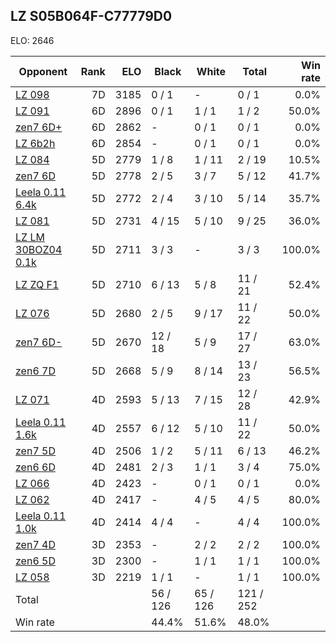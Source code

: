 ## LZ S05B064F-C77779D0 ##

ELO: 2646

Opponent | Rank | ELO | Black | White | Total | Win rate
---------|-----:|----:|-------|-------|-------|-------:
[LZ 098](LZ%20098.md) | 7D | 3185 | 0 / 1 | - | 0 / 1 | 0.0%
[LZ 091](LZ%20091.md) | 6D | 2896 | 0 / 1 | 1 / 1 | 1 / 2 | 50.0%
[zen7 6D+](zen7%206D+.md) | 6D | 2862 | - | 0 / 1 | 0 / 1 | 0.0%
[LZ 6b2h](LZ%206b2h.md) | 6D | 2854 | - | 0 / 1 | 0 / 1 | 0.0%
[LZ 084](LZ%20084.md) | 5D | 2779 | 1 / 8 | 1 / 11 | 2 / 19 | 10.5%
[zen7 6D](zen7%206D.md) | 5D | 2778 | 2 / 5 | 3 / 7 | 5 / 12 | 41.7%
[Leela 0.11 6.4k](Leela%200.11%206.4k.md) | 5D | 2772 | 2 / 4 | 3 / 10 | 5 / 14 | 35.7%
[LZ 081](LZ%20081.md) | 5D | 2731 | 4 / 15 | 5 / 10 | 9 / 25 | 36.0%
[LZ LM 30BOZ04 0.1k](LZ%20LM%2030BOZ04%200.1k.md) | 5D | 2711 | 3 / 3 | - | 3 / 3 | 100.0%
[LZ ZQ F1](LZ%20ZQ%20F1.md) | 5D | 2710 | 6 / 13 | 5 / 8 | 11 / 21 | 52.4%
[LZ 076](LZ%20076.md) | 5D | 2680 | 2 / 5 | 9 / 17 | 11 / 22 | 50.0%
[zen7 6D-](zen7%206D-.md) | 5D | 2670 | 12 / 18 | 5 / 9 | 17 / 27 | 63.0%
[zen6 7D](zen6%207D.md) | 5D | 2668 | 5 / 9 | 8 / 14 | 13 / 23 | 56.5%
[LZ 071](LZ%20071.md) | 4D | 2593 | 5 / 13 | 7 / 15 | 12 / 28 | 42.9%
[Leela 0.11 1.6k](Leela%200.11%201.6k.md) | 4D | 2557 | 6 / 12 | 5 / 10 | 11 / 22 | 50.0%
[zen7 5D](zen7%205D.md) | 4D | 2506 | 1 / 2 | 5 / 11 | 6 / 13 | 46.2%
[zen6 6D](zen6%206D.md) | 4D | 2481 | 2 / 3 | 1 / 1 | 3 / 4 | 75.0%
[LZ 066](LZ%20066.md) | 4D | 2423 | - | 0 / 1 | 0 / 1 | 0.0%
[LZ 062](LZ%20062.md) | 4D | 2417 | - | 4 / 5 | 4 / 5 | 80.0%
[Leela 0.11 1.0k](Leela%200.11%201.0k.md) | 4D | 2414 | 4 / 4 | - | 4 / 4 | 100.0%
[zen7 4D](zen7%204D.md) | 3D | 2353 | - | 2 / 2 | 2 / 2 | 100.0%
[zen6 5D](zen6%205D.md) | 3D | 2300 | - | 1 / 1 | 1 / 1 | 100.0%
[LZ 058](LZ%20058.md) | 3D | 2219 | 1 / 1 | - | 1 / 1 | 100.0%
Total | | | 56 / 126 | 65 / 126 | 121 / 252 | 
Win rate| | | 44.4% | 51.6% | 48.0% | 
